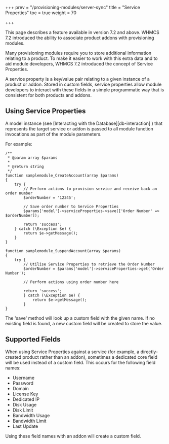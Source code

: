 +++
prev = "/provisioning-modules/server-sync"
title = "Service Properties"
toc = true
weight = 70

+++

<div class="notice info">This page describes a feature available in version 7.2 and above. WHMCS 7.2 introduced the ability to associate product addons with provisioning modules.</div>

Many provisioning modules require you to store additional information relating to a product. To make it easier to work with this extra data and to aid module developers, WHMCS 7.2 introduced the concept of Service Properties.

A service property is a key/value pair relating to a given instance of a product or addon. Stored in custom fields, service properties allow module developers to interact with these fields in a simple programmatic way that is consistent for both products and addons.

## Using Service Properties <a id="using-service-properties"></a>

A model instance (see [Interacting with the Database][db-interaction] ) that represents the target service or addon is passed to all module function invocations as part of the module parameters.

For example:

```
/**
 * @param array $params
 *
 * @return string
 */
function samplemodule_CreateAccount(array $params)
{
    try {
        // Perform actions to provision service and receive back an order number
        $orderNumber = '12345';

        // Save order number to Service Properties
        $params['model']->serviceProperties->save(['Order Number' => $orderNumber]);

        return 'success';
    } catch (\Exception $e) {
        return $e->getMessage();
    }
}

function samplemodule_SuspendAccount(array $params)
{
	try {
		// Utilise Service Properties to retrieve the Order Number
		$orderNumber = $params['model']->serviceProperties->get('Order Number');

		// Perform actions using order number here

		return 'success';
        } catch (\Exception $e) {
            return $e->getMessage();
        }
}
```
The 'save' method will look up a custom field with the given name. If no existing field is found, a new custom field will be created to store the value.

## Supported Fields <a id="supported-fields"></a>

When using Service Properties against a service (for example, a directly-created product rather than an addon), sometimes a dedicated core field will be used instead of a custom field. This occurs for the following field names:

* Username
* Password
* Domain
* License Key
* Dedicated IP
* Disk Usage
* Disk Limit
* Bandwidth Usage
* Bandwidth Limit
* Last Update

Using these field names with an addon will create a custom field.
